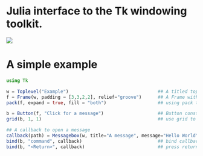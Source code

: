 # Julia interface to the Tk windowing toolkit.

[![][docs-dev-img]][docs-dev-url] 

[contrib-url]: https://juliadocs.github.io/Documenter.jl/dev/contributing/
[discourse-tag-url]: https://discourse.julialang.org/tags/documenter
[gitter-url]: https://gitter.im/juliadocs/users

[docs-dev-img]: https://img.shields.io/badge/docs-dev-blue.svg
[docs-dev-url]: https://juliagraphics.github.io/Tk.jl/dev

[docs-stable-img]: https://img.shields.io/badge/docs-stable-blue.svg
[docs-stable-url]: https://juliagraphics.github.io/Tk.jl

[issues-url]: https://github.com/JuliaGraphics/Tk.jl/issues

# A simple example

```julia
using Tk

w = Toplevel("Example")                                 ## A titled top level window
f = Frame(w, padding = [3,3,2,2], relief="groove")      ## A Frame with some options set
pack(f, expand = true, fill = "both")                   ## using pack to manage the layout of f

b = Button(f, "Click for a message")                    ## Button constructor has convenience interface
grid(b, 1, 1)                                           ## use grid to pack in b. 1,1 specifies location

## A callback to open a message
callback(path) = Messagebox(w, title="A message", message="Hello World") 
bind(b, "command", callback)                            ## bind callback to 'command' option
bind(b, "<Return>", callback)                           ## press return key when button has focus
```
